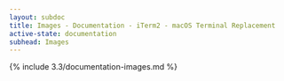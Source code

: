 ```yaml
---
layout: subdoc
title: Images - Documentation - iTerm2 - macOS Terminal Replacement
active-state: documentation
subhead: Images
---
```

{% include 3.3/documentation-images.md %}

